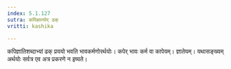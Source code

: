 ```yaml
---
index: 5.1.127
sutra: कपिज्ञात्योर् ढक्
vritti: kashika

---
```

कपिज्ञातिशब्दाभ्यां ढक् प्रययो भवति भावकर्मणोरर्थयोः। कपेर् भावः कर्म वा कापेयम्। ज्ञातेयम्। यथासङ्ख्यम् अर्थयोः सर्वत्र एव अत्र प्रकरणे न इष्यते।
